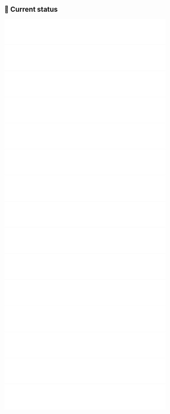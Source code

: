 ## 🚥 Current status

<!-- <downtime-status> -->
![Website](status/2005danielus.ml-443.svg)
![Blog](status/blog.2005danielus.ml-443.svg)
![Finder](status/finder.2005danielus.ml-443.svg)
![Notes](status/notes.2005danielus.ml-443.svg)
![Markdown editor](status/markdown.2005danielus.ml-443.svg)
![Weather](status/weather.2005danielus.ml-443.svg)
![Lists](status/lists.2005danielus.ml-443.svg)
![Sokoban](status/soko.2005danielus.ml-443.svg)
![Music](status/music.2005danielus.ml-443.svg)
![Dino](status/dino.2005danielus.ml-443.svg)
![Mail](status/mail.2005danielus.ml-443.svg)
![TO-DO](status/todo.2005danielus.ml-443.svg)
![Encryption](status/encryption.2005danielus.ml-443.svg)
![Content management](status/cnd.2005danielus.ml-443.svg)
![Voice recognition](status/voice.2005danielus.ml-443.svg)
<!-- <downtime-status/> -->
